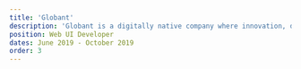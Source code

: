 ```yaml
---
title: 'Globant'
description: 'Globant is a digitally native company where innovation, design and engineering meet scale.'
position: Web UI Developer
dates: June 2019 - October 2019
order: 3
---
```

